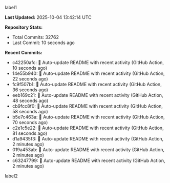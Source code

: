 
label1 
<!-- ACTIVITY_START -->
**Last Updated:** 2025-10-04 13:42:14 UTC

**Repository Stats:**
- Total Commits: 32762
- Last Commit: 10 seconds ago

**Recent Commits:**
- c42250afc: 🤖 Auto-update README with recent activity (GitHub Action, 10 seconds ago)
- 14e55b940: 🤖 Auto-update README with recent activity (GitHub Action, 22 seconds ago)
- fc9f507b1: 🤖 Auto-update README with recent activity (GitHub Action, 36 seconds ago)
- eeb169c21: 🤖 Auto-update README with recent activity (GitHub Action, 48 seconds ago)
- cb9fcc8f0: 🤖 Auto-update README with recent activity (GitHub Action, 58 seconds ago)
- b5e7c463a: 🤖 Auto-update README with recent activity (GitHub Action, 70 seconds ago)
- c2e1c5e22: 🤖 Auto-update README with recent activity (GitHub Action, 81 seconds ago)
- d1a9435f3: 🤖 Auto-update README with recent activity (GitHub Action, 2 minutes ago)
- 019a453ab: 🤖 Auto-update README with recent activity (GitHub Action, 2 minutes ago)
- c63247799: 🤖 Auto-update README with recent activity (GitHub Action, 2 minutes ago)
<!-- ACTIVITY_END -->

label2
